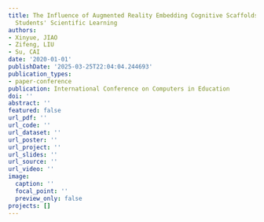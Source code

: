 ```yaml
---
title: The Influence of Augmented Reality Embedding Cognitive Scaffolds on Elementary
  Students' Scientific Learning
authors:
- Xinyue, JIAO
- Zifeng, LIU
- Su, CAI
date: '2020-01-01'
publishDate: '2025-03-25T22:04:04.244693'
publication_types:
- paper-conference
publication: International Conference on Computers in Education
doi: ''
abstract: ''
featured: false
url_pdf: ''
url_code: ''
url_dataset: ''
url_poster: ''
url_project: ''
url_slides: ''
url_source: ''
url_video: ''
image:
  caption: ''
  focal_point: ''
  preview_only: false
projects: []
---
```


